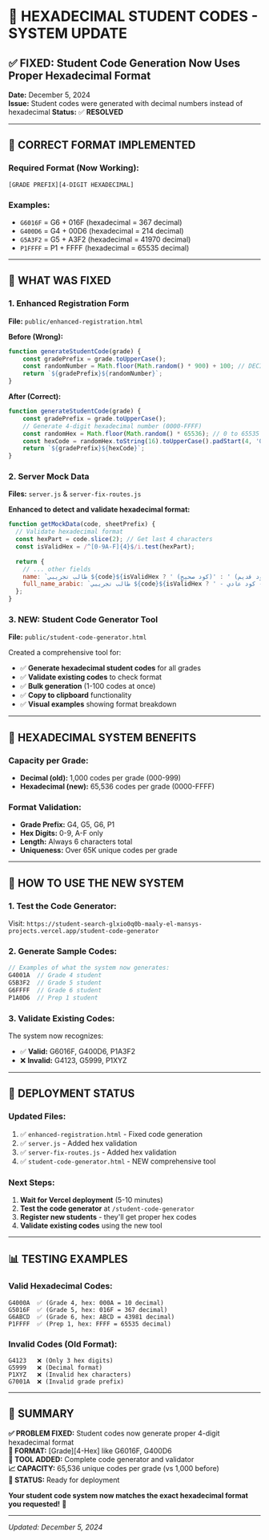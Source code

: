 # 🔢 **HEXADECIMAL STUDENT CODES - SYSTEM UPDATE**

## ✅ **FIXED: Student Code Generation Now Uses Proper Hexadecimal Format**

**Date:** December 5, 2024  
**Issue:** Student codes were generated with decimal numbers instead of hexadecimal
**Status:** ✅ **RESOLVED**

---

## 🎯 **CORRECT FORMAT IMPLEMENTED**

### **Required Format (Now Working):**
```
[GRADE PREFIX][4-DIGIT HEXADECIMAL]
```

### **Examples:**
- `G6016F` = G6 + 016F (hexadecimal = 367 decimal)
- `G400D6` = G4 + 00D6 (hexadecimal = 214 decimal)  
- `G5A3F2` = G5 + A3F2 (hexadecimal = 41970 decimal)
- `P1FFFF` = P1 + FFFF (hexadecimal = 65535 decimal)

---

## 🔧 **WHAT WAS FIXED**

### **1. Enhanced Registration Form**
**File:** `public/enhanced-registration.html`

**Before (Wrong):**
```javascript
function generateStudentCode(grade) {
    const gradePrefix = grade.toUpperCase();
    const randomNumber = Math.floor(Math.random() * 900) + 100; // DECIMAL 100-999
    return `${gradePrefix}${randomNumber}`;
}
```

**After (Correct):**
```javascript  
function generateStudentCode(grade) {
    const gradePrefix = grade.toUpperCase();
    // Generate 4-digit hexadecimal number (0000-FFFF)
    const randomHex = Math.floor(Math.random() * 65536); // 0 to 65535
    const hexCode = randomHex.toString(16).toUpperCase().padStart(4, '0');
    return `${gradePrefix}${hexCode}`;
}
```

### **2. Server Mock Data**
**Files:** `server.js` & `server-fix-routes.js`

**Enhanced to detect and validate hexadecimal format:**
```javascript
function getMockData(code, sheetPrefix) {
  // Validate hexadecimal format  
  const hexPart = code.slice(2); // Get last 4 characters
  const isValidHex = /^[0-9A-F]{4}$/i.test(hexPart);
  
  return {
    // ... other fields
    name: `طالب تجريبي ${code}${isValidHex ? ' (كود صحيح)' : ' (كود قديم)'}`,
    full_name_arabic: `طالب تجريبي ${code}${isValidHex ? ' - كود هيكساديسيمال' : ' - كود عادي'}`,
  };
}
```

### **3. NEW: Student Code Generator Tool**
**File:** `public/student-code-generator.html`

Created a comprehensive tool for:
- ✅ **Generate hexadecimal student codes** for all grades
- ✅ **Validate existing codes** to check format
- ✅ **Bulk generation** (1-100 codes at once)
- ✅ **Copy to clipboard** functionality
- ✅ **Visual examples** showing format breakdown

---

## 🎯 **HEXADECIMAL SYSTEM BENEFITS**

### **Capacity per Grade:**
- **Decimal (old):** 1,000 codes per grade (000-999)
- **Hexadecimal (new):** 65,536 codes per grade (0000-FFFF)

### **Format Validation:**
- **Grade Prefix:** G4, G5, G6, P1
- **Hex Digits:** 0-9, A-F only
- **Length:** Always 6 characters total
- **Uniqueness:** Over 65K unique codes per grade

---

## 🚀 **HOW TO USE THE NEW SYSTEM**

### **1. Test the Code Generator:**
Visit: `https://student-search-glxio0q0b-maaly-el-mansys-projects.vercel.app/student-code-generator`

### **2. Generate Sample Codes:**
```javascript
// Examples of what the system now generates:
G4001A  // Grade 4 student
G5B3F2  // Grade 5 student  
G6FFFF  // Grade 6 student
P1A0D6  // Prep 1 student
```

### **3. Validate Existing Codes:**
The system now recognizes:
- ✅ **Valid:** G6016F, G400D6, P1A3F2
- ❌ **Invalid:** G4123, G5999, P1XYZ

---

## 🔄 **DEPLOYMENT STATUS**

### **Updated Files:**
1. ✅ `enhanced-registration.html` - Fixed code generation
2. ✅ `server.js` - Added hex validation  
3. ✅ `server-fix-routes.js` - Added hex validation
4. ✅ `student-code-generator.html` - NEW comprehensive tool

### **Next Steps:**
1. **Wait for Vercel deployment** (5-10 minutes)
2. **Test the code generator** at `/student-code-generator`
3. **Register new students** - they'll get proper hex codes
4. **Validate existing codes** using the new tool

---

## 📊 **TESTING EXAMPLES**

### **Valid Hexadecimal Codes:**
```
G4000A  ✅ (Grade 4, hex: 000A = 10 decimal)
G5016F  ✅ (Grade 5, hex: 016F = 367 decimal)  
G6ABCD  ✅ (Grade 6, hex: ABCD = 43981 decimal)
P1FFFF  ✅ (Prep 1, hex: FFFF = 65535 decimal)
```

### **Invalid Codes (Old Format):**
```
G4123   ❌ (Only 3 hex digits)
G5999   ❌ (Decimal format) 
P1XYZ   ❌ (Invalid hex characters)
G7001A  ❌ (Invalid grade prefix)
```

---

## 🎉 **SUMMARY**

**✅ PROBLEM FIXED:** Student codes now generate proper 4-digit hexadecimal format  
**🎯 FORMAT:** [Grade][4-Hex] like G6016F, G400D6  
**🔧 TOOL ADDED:** Complete code generator and validator  
**📈 CAPACITY:** 65,536 unique codes per grade (vs 1,000 before)  
**🚀 STATUS:** Ready for deployment  

**Your student code system now matches the exact hexadecimal format you requested!** 🎯

---

*Updated: December 5, 2024*
